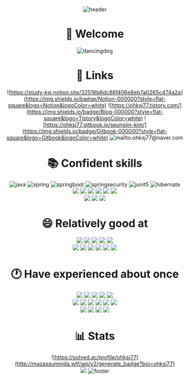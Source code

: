 <div align=center>

![header](https://capsule-render.vercel.app/api?type=waving&color=gradient&customColorList=10&height=250&section=header&text=SeungJin%20Kim&fontSize=90&animation=fadeIn)
 
# 🐶 Welcome
![dancingdog](https://github.com/ohksj77/ohksj77/assets/89020004/0a081f38-a9c0-4a7b-9857-5223fe05c1c4)
 
# 👤 Links
![https://study-ksj.notion.site/32516b6dc86f406e8eb7a0265c474a2a](https://img.shields.io/badge/Notion-000000?style=flat-square&logo=Notion&logoColor=white)
![https://ohksj77.tistory.com/](https://img.shields.io/badge/Blog-000000?style=flat-square&logo=Tistory&logoColor=white)
![https://ohksj77.gitbook.io/seungjin-kim/](https://img.shields.io/badge/Gitbook-000000?style=flat-square&logo=Gitbook&logoColor=white)
![mailto:ohksj77@naver.com](https://img.shields.io/badge/Email-000000?style=flat-square&logo=Mail.Ru&logoColor=white)
 
# 📚 Confident skills
![java](https://img.shields.io/badge/java-007396?style=for-the-badge&logo=OpenJDK&logoColor=white)
![spring](https://img.shields.io/badge/Spring-6DB33F?style=for-the-badge&logo=Spring&logoColor=white)
![springboot](https://img.shields.io/badge/springboot-6DB33F?style=for-the-badge&logo=springboot&logoColor=white)
![springsecurity](https://img.shields.io/badge/Spring_Security-6DB33F?style=for-the-badge&logo=SpringSecurity&logoColor=white)
![junit5](https://img.shields.io/badge/JUnit5-25A162?style=for-the-badge&logo=JUnit5&logoColor=white)
![hibernate](https://img.shields.io/badge/Hibernate-59666C?style=for-the-badge&logo=Hibernate&logoColor=white)
<br>
![](https://img.shields.io/badge/MySQL-4479A1?style=for-the-badge&logo=MySQL&logoColor=white)
![](https://img.shields.io/badge/Redis-DC382D?style=for-the-badge&logo=Redis&logoColor=white)
![](https://img.shields.io/badge/RabbitMQ-FF6600?style=for-the-badge&logo=RabbitMQ&logoColor=white)
![](https://img.shields.io/badge/Apache_Kafka-231F20?style=for-the-badge&logo=ApacheKafka&logoColor=white)
![](https://img.shields.io/badge/nginx-%23009639.svg?style=for-the-badge&logo=nginx&logoColor=white)
![](https://img.shields.io/badge/docker-%230db7ed.svg?style=for-the-badge&logo=docker&logoColor=white)
<br>
![](https://img.shields.io/badge/Amazon%20EC2-FF9900?style=for-the-badge&logo=Amazon%20EC2&logoColor=white)
![](https://img.shields.io/badge/Amazon%20S3-569A31?style=for-the-badge&logo=Amazon%20S3&logoColor=white)
![](https://img.shields.io/badge/amazonrds-527FFF?style=for-the-badge&logo=amazonrds&logoColor=white)

# 😄 Relatively good at
![](https://img.shields.io/badge/Kotlin-7F52FF?style=for-the-badge&logo=Kotlin&logoColor=white)
![](https://img.shields.io/badge/postgresql-4169E1?style=for-the-badge&logo=postgresql&logoColor=white)
![](https://img.shields.io/badge/grafana-%23F46800.svg?style=for-the-badge&logo=grafana&logoColor=white)
![](https://img.shields.io/badge/Prometheus-E6522C?style=for-the-badge&logo=Prometheus&logoColor=white)
![](https://img.shields.io/badge/elasticstack-005571?style=for-the-badge&logo=elasticstack&logoColor=white)
<br>
![](https://img.shields.io/badge/kubernetes-326CE5?style=for-the-badge&logo=kubernetes&logoColor=white)
![](https://img.shields.io/badge/argo-EF7B4D?style=for-the-badge&logo=argo&logoColor=white)
![](https://img.shields.io/badge/amazoneks-FF9900?style=for-the-badge&logo=amazoneks&logoColor=white)
![](https://img.shields.io/badge/googlecloud-4285F4?style=for-the-badge&logo=googlecloud&logoColor=white)
![](https://img.shields.io/badge/GitHub_Actions-2088FF?style=for-the-badge&logo=GitHubActions&logoColor=white)
![](https://img.shields.io/badge/jenkins-D24939?style=for-the-badge&logo=jenkins&logoColor=white)

# 🕐 Have experienced about once
![](https://img.shields.io/badge/Python-3776AB?style=for-the-badge&logo=Python&logoColor=white)
![](https://img.shields.io/badge/Flask-000000?style=for-the-badge&logo=Flask&logoColor=white)
![](https://img.shields.io/badge/Faust-66FFCC?style=for-the-badge&logo=Faust&logoColor=white)
![](https://img.shields.io/badge/Celery-37814A?style=for-the-badge&logo=Celery&logoColor=white)
![](https://img.shields.io/badge/Gunicorn-499848?style=for-the-badge&logo=Gunicorn&logoColor=white)
<br>
![](https://img.shields.io/badge/JavaScript-F7DF1E?style=for-the-badge&logo=JavaScript&logoColor=white)
![](https://img.shields.io/badge/Node.js-339933?style=for-the-badge&logo=Node.js&logoColor=white)
![](https://img.shields.io/badge/Koa-33333D?style=for-the-badge&logo=Koa&logoColor=white)
![](https://img.shields.io/badge/React-61DAFB?style=for-the-badge&logo=React&logoColor=white)
![](https://img.shields.io/badge/Android-3DDC84?style=for-the-badge&logo=Android&logoColor=white)
![](https://img.shields.io/badge/Thymeleaf-005F0F?style=for-the-badge&logo=Thymeleaf&logoColor=white)
<br>
![](https://img.shields.io/badge/Google_Colab-F9AB00?style=for-the-badge&logo=GoogleColab&logoColor=white)
![](https://img.shields.io/badge/Keras-D00000?style=for-the-badge&logo=Keras&logoColor=white)
![](https://img.shields.io/badge/Selenium-43B02A?style=for-the-badge&logo=Selenium&logoColor=white)
![](https://img.shields.io/badge/Klaytn-6F6558?style=for-the-badge&logo=Klaytn&logoColor=white)

# 📊 Stats

![https://solved.ac/profile/ohksj77](http://mazassumnida.wtf/api/v2/generate_badge?boj=ohksj77)
<br>
![](https://github-readme-stats.vercel.app/api?username=ohksj77&bg_color=30,e96443,904e95&title_color=fff&text_color=fff)
![footer](https://capsule-render.vercel.app/api?type=waving&color=gradient&customColorList=10&height=150&section=footer)

</div>
